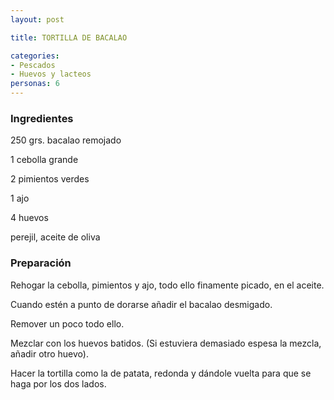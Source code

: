 ```yaml
---
layout: post

title: TORTILLA DE BACALAO

categories:
- Pescados
- Huevos y lacteos
personas: 6 
---
```


<h3>Ingredientes</h3>
250 grs. bacalao remojado

1 cebolla grande

2 pimientos verdes

1 ajo

4 huevos

perejil, aceite de oliva

<h3>Preparación</h3>
Rehogar la cebolla, pimientos y ajo, todo ello finamente picado, en el aceite.

Cuando estén a punto de dorarse añadir el bacalao desmigado.

Remover un poco todo ello.

Mezclar con los huevos batidos. (Si estuviera demasiado espesa la mezcla, añadir otro huevo).

Hacer la tortilla como la de patata, redonda y dándole vuelta para que se haga por los dos lados.